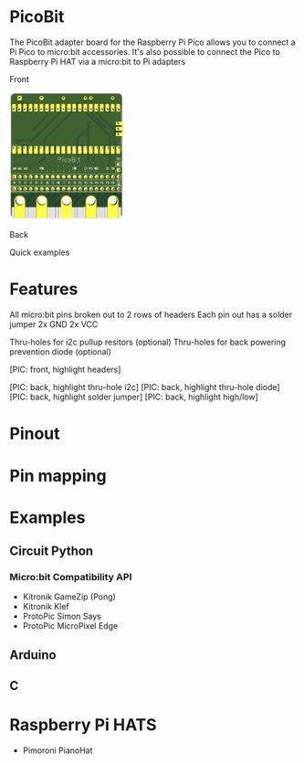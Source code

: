 # PicoBit

The PicoBit adapter board for the Raspberry Pi Pico allows you to connect a Pi Pico to micro:bit accessories.
It's also possible to connect the Pico to Raspberry Pi HAT via a micro:bit to Pi adapters  

Front

<img src="images/picobit/front.png" alt="drawing" width="200"/>

[comment]: <> (![Front view]&#40;images/picobit/front.png&#41;)


Back

[comment]: <> (![alt text]&#40;images/picobit/back.png "Back view"&#41;)


Quick examples


# Features

All micro:bit pins broken out to 2 rows of headers
Each pin out has a solder jumper
2x GND
2x VCC

Thru-holes for i2c pullup resitors (optional)
Thru-holes for back powering prevention diode (optional)


[PIC: front, highlight headers]


[PIC: back, highlight thru-hole i2c]
[PIC: back, highlight thru-hole diode]
[PIC: back, highlight solder jumper]
[PIC: back, highlight high/low]


# Pinout


# Pin mapping


# Examples

## Circuit Python

### Micro:bit Compatibility API

- Kitronik GameZip (Pong)
- Kitronik Klef 
- ProtoPic Simon Says
- ProtoPic MicroPixel Edge

## Arduino
## C


# Raspberry Pi HATS

- Pimoroni PianoHat     


